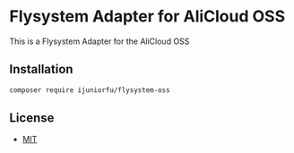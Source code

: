 # Flysystem Adapter for AliCloud OSS

This is a Flysystem Adapter for the AliCloud OSS

## Installation

```bash
composer require ijuniorfu/flysystem-oss
```

## License
- [MIT](https://github.com/ijuniorfu/flysystem-oss/blob/master/LICENSE.md)
